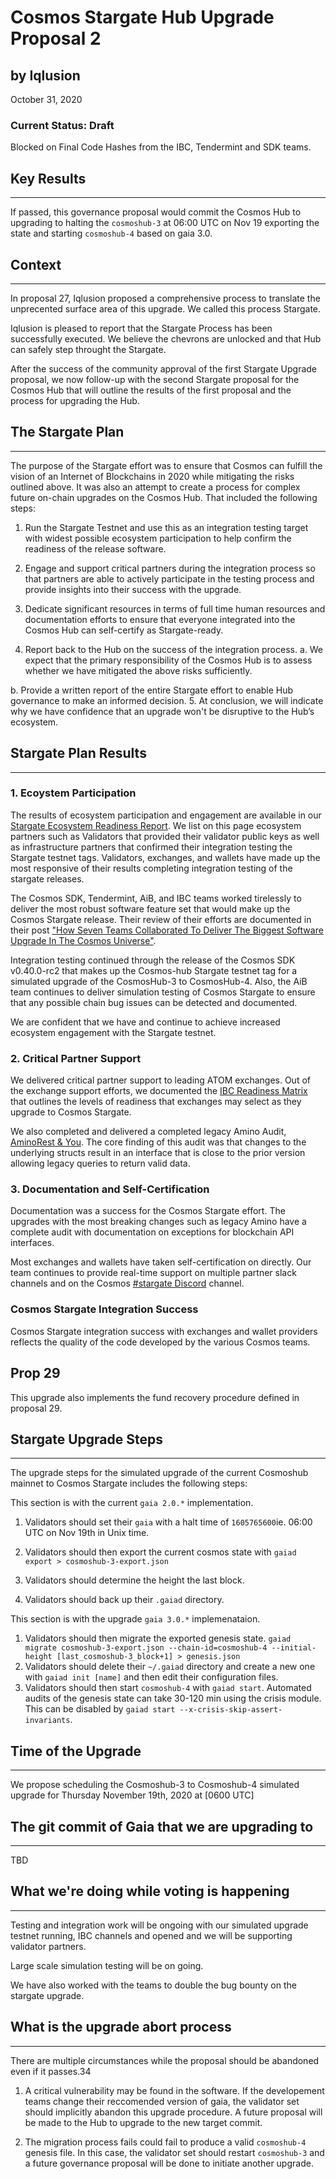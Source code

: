 # Cosmos Stargate Hub Upgrade Proposal 2

## by Iqlusion

October 31, 2020

### Current Status: Draft

Blocked on Final Code Hashes from the IBC, Tendermint and SDK teams.

## Key Results

------------
If passed, this governance proposal would commit the Cosmos Hub to upgrading to halting the `cosmoshub-3` at 06:00 UTC on Nov 19 exporting the state and starting `cosmoshub-4` based on gaia 3.0.

## Context

------------

In proposal 27, Iqlusion proposed a comprehensive process to translate the unprecented surface area of this upgrade. We called this process Stargate.

Iqlusion is pleased to report that the Stargate Process has been successfully executed. We believe the chevrons are unlocked and that Hub can safely step throught the Stargate.

After the success of the community approval of the first Stargate Upgrade proposal, we now follow-up with the second Stargate proposal for the Cosmos Hub that will outline the results of the first proposal and the process for upgrading the Hub.

## The Stargate Plan

------------
The purpose of the Stargate effort was to ensure that Cosmos can fulfill the vision of an Internet of Blockchains in 2020 while mitigating the risks outlined above. It was also an attempt to create a process for complex future on-chain upgrades on the Cosmos Hub. That included the following steps:

1. Run the Stargate Testnet and use this as an integration testing target with widest possible ecosystem participation to help confirm the readiness of the release software.

2. Engage and support critical partners during the integration process so that partners are able to actively participate in the testing process and provide insights into their success with the upgrade.

3. Dedicate significant resources in terms of full time human resources and documentation efforts to ensure that everyone integrated into the Cosmos Hub can self-certify as Stargate-ready.

4. Report back to the Hub on the success of the integration process.
  a. We expect that the primary responsibility of the Cosmos Hub is to assess whether we have mitigated the above risks sufficiently.

  b. Provide a written report of the entire Stargate effort to enable Hub governance to make an informed decision.
5. At conclusion, we will indicate why we have confidence that an upgrade won't be disruptive to the Hub’s ecosystem.

## Stargate Plan Results

------------

### 1. Ecoystem Participation

The results of ecosystem participation and engagement are available in our [Stargate Ecosystem Readiness Report](https://github.com/cosmosdevs/stargate/blob/master/ecosystem_readiness.md). We list on this page ecosystem partners such as Validators that provided their validator public keys as well as infrastructure partners that confirmed their integration testing the Stargate testnet tags. Validators, exchanges, and wallets have made up the most responsive of their results completing integration testing of the stargate releases.

The Cosmos SDK, Tendermint, AiB, and IBC teams worked tirelessly to deliver the most robust software feature set that would make up the Cosmos Stargate release. Their review of their efforts are documented in their post ["How Seven Teams Collaborated To Deliver The Biggest Software Upgrade In The Cosmos Universe"](https://blog.cosmos.network/how-seven-teams-collaborated-to-deliver-the-biggest-software-upgrade-in-the-cosmos-universe-2288f4f9afe8).

Integration testing continued through the release of the Cosmos SDK v0.40.0-rc2 that makes up the Cosmos-hub Stargate testnet tag for a simulated upgrade of the CosmosHub-3 to CosmosHub-4. Also, the AiB team continues to deliver simulation testing of Cosmos Stargate to ensure that any possible chain bug issues can be detected and documented.

We are confident that we have and continue to achieve increased ecosystem engagement with the Stargate testnet.

### 2. Critical Partner Support

We delivered critical partner support to leading ATOM exchanges. Out of the exchange support efforts, we documented the [IBC Readiness Matrix](https://github.com/cosmosdevs/stargate/blob/master/ibc_readiness_matrix.md) that outlines the levels of readiness that exchanges may select as they upgrade to Cosmos Stargate.

We also completed and delivered a completed legacy Amino Audit, [AminoRest & You](https://github.com/cosmosdevs/stargate/blob/master/audit.md). The core finding of this audit was that changes to the underlying structs result in an interface that is close to the prior version allowing legacy queries to return valid data.

### 3. Documentation and Self-Certification

Documentation was a success for the Cosmos Stargate effort. The upgrades with the most breaking changes such as legacy Amino have a complete audit with documentation on exceptions for blockchain API interfaces.

Most exchanges and wallets have taken self-certification on directly. Our team continues to provide real-time support on multiple partner slack channels and on the Cosmos [#stargate Discord](https://discord.gg/W8trcGV) channel.

### Cosmos Stargate Integration Success

Cosmos Stargate integration success with exchanges and wallet providers reflects the quality of the code developed by the various Cosmos teams.

## Prop 29

This upgrade also implements the fund recovery procedure defined in proposal 29.

## Stargate Upgrade Steps

------------
The upgrade steps for the simulated upgrade of the current Cosmoshub mainnet to Cosmos Stargate includes the following steps:

This section is with the current `gaia 2.0.*` implementation.

  1. Validators should set their `gaia` with a halt time of `1605765600`ie. 06:00 UTC on Nov 19th in Unix time.

  2. Validators should then export the current cosmos state with `gaiad export > cosmoshub-3-export.json`

  3. Validators should determine the height the last block.

  4. Validators should back up their `.gaiad` directory.

This section is with the upgrade `gaia 3.0.*` implemenataion.

  1. Validators should then migrate the exported genesis state. `gaiad migrate cosmoshub-3-export.json --chain-id=cosmoshub-4 --initial-height [last_cosmoshub-3_block+1] > genesis.json`
  2. Validators should delete their `~/.gaiad` directory and create a new one with `gaiad init [name]` and then edit their configuration files.
  3. Validators should then start `cosmoshub-4` with `gaiad start`. Automated audits of the genesis state can take 30-120 min using the crisis module. This can be disabled by `gaiad start --x-crisis-skip-assert-invariants`.

## Time of the Upgrade

------------
We propose scheduling the Cosmoshub-3 to Cosmoshub-4 simulated upgrade for Thursday November 19th, 2020 at [0600 UTC]

## The git commit of Gaia that we are upgrading to

------------
TBD

## What we're doing while voting is happening

------------

Testing and integration work will be ongoing with our simulated upgrade testnet running, IBC channels and opened and we will be supporting validator partners.

Large scale simulation testing will be on going.

We have also worked with the teams to double the bug bounty on the stargate upgrade.

## What is the upgrade abort process

------------

There are multiple circumstances while the proposal should be abandoned even if it passes.34

1. A critical vulnerability may be found in the software. If the developement teams change their reccomended version of gaia, the validator set should implicitly abandon this upgrade procedure. A future proposal will be made to the Hub to upgrade to the new target commit.

2. The migration process fails could fail to produce a valid `cosmoshub-4` genesis file. In this case, the validator set should restart `cosmoshub-3` and a future governance proposal will be done to initiate another upgrade.
